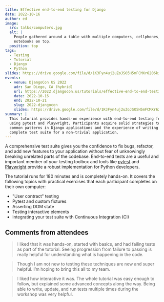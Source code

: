 ```yaml
---
title: Effective end-to-end testing for Django
date: 2022-10-16
author: ed
image:
  src: talks/computers.jpg
  alt: |
    People gathered around a table with multiple computers, cellphones, and
    notebooks on top.
  position: top
tags:
  - Testing
  - Tutorial
  - Django
  - Python
slides: https://drive.google.com/file/d/1K3Fyn4uj2uZoJSO5H5mFCMXr6206kiNa/views
events:
  - venue: DjangoCon US 2022
    adr: San Diego, CA (hybrid)
    url: https://2022.djangocon.us/tutorials/effective-end-to-end-testing-for-django/
    date: 2022-10-16
    end: 2022-10-21
    slug: 2022-djangocon
    slides: https://drive.google.com/file/d/1K3Fyn4uj2uZoJSO5H5mFCMXr6206kiNa/view
summary: |
  This tutorial provides hands-on experience with end-to-end testing for Django
  using pytest and Playwright. Participants acquire solid strategies to test
  common patterns in Django applications and the experience of writing a
  complete test suite for a non-trivial application.
---
```


A comprehensive test suite gives you the confidence to fix bugs, refactor, and
add new features to your application without fear of unknowingly breaking
unrelated parts of the codebase. End-to-end tests are a useful and important
member of your testing toolbox and tools like [pytest](https://pytest.org) and
[Playwright](https://playwright.dev/) provide a robust implementation for Python
developers.

The tutorial runs for 180 minutes and is completely hands-on. It covers the
following topics with practical exercises that each participant completes on
their own computer:

- "User contract" testing
- Pytest and custom fixtures
- Asserting DOM state
- Testing interactive elements
- Integrating your test suite with Continuous Integration (CI)

## Comments from attendees

> I liked that it was hands-on, started with basics, and had failing tests as
> part of the tutorial. Seeing progression from failure to passing is really
> helpful for understanding what is happening in the code.

> Though I am not new to testing these techniques are new and super helpful. I’m
> hoping to bring this all to my team.

> I liked how interactive it was. The whole tutorial was easy enough to follow,
> but explained some advanced concepts along the way. Being able to write,
> update, and run tests multiple times during the workshop was very helpful.
